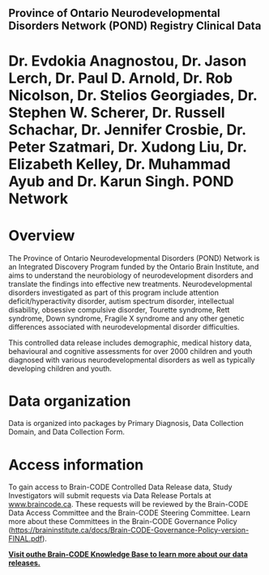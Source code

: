 ## Province of Ontario Neurodevelopmental Disorders Network (POND) Registry Clinical Data

# Dr. Evdokia Anagnostou, Dr. Jason Lerch, Dr. Paul D. Arnold, Dr. Rob Nicolson, Dr. Stelios Georgiades, Dr. Stephen W. Scherer, Dr. Russell Schachar, Dr. Jennifer Crosbie, Dr. Peter Szatmari, Dr. Xudong Liu, Dr. Elizabeth Kelley, Dr. Muhammad Ayub and Dr. Karun Singh. POND Network

# Overview

The Province of Ontario Neurodevelopmental Disorders (POND) Network is an Integrated Discovery Program funded by the Ontario Brain Institute, and aims to understand the neurobiology of neurodevelopment disorders and translate the findings into effective new treatments. Neurodevelopmental disorders investigated as part of this program include attention deficit/hyperactivity disorder, autism spectrum disorder, intellectual disability, obsessive compulsive disorder, Tourette syndrome, Rett syndrome, Down syndrome, Fragile X syndrome and any other genetic differences associated with neurodevelopmental disorder difficulties.

This controlled data release includes demographic, medical history data, behavioural and cognitive assessments for over 2000 children and youth diagnosed with various neurodevelopmental disorders as well as typically developing children and youth.


# Data organization

Data is organized into packages by Primary Diagnosis, Data Collection Domain, and Data Collection Form.


# Access information

To gain access to Brain-CODE Controlled Data Release data, Study Investigators will submit requests via Data Release Portals at www.braincode.ca. These requests will be reviewed by the Brain-CODE Data Access Committee and the Brain-CODE Steering Committee. Learn more about these Committees in the Brain-CODE Governance Policy (https://braininstitute.ca/docs/Brain-CODE-Governance-Policy-version-FINAL.pdf). 

**[Visit outhe Brain-CODE Knowledge Base to learn more about our data releases.](https://indocconsortium.atlassian.net/wiki/spaces/JSDNXT/pages/1933279255/Data+Release+Articles)**